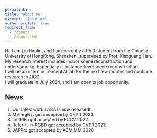 ```yaml
---
permalink: /
title: "About me"
excerpt: "About me"
author_profile: true
redirect_from: 
  - /about/
  - /about.html
---
```


Hi, I am Liu Haolin, and I am currently a Ph.D student from the Chinese University of HongKong, Shenzhen, 
supervised by Prof. Xiaoguang Han. <br>
My research interest includes indoor scene reconstruction and understanding. Espectially in instance-level
scene reconstruction. <br>
I will be an intern in Tencent AI lab for the next few months and continue research in AIGC. <br>
I will graduate in July 2024, and I am open to job opportunity.

## News
1. Our latest work LASA is now released!
2. MVImgNet got accepted by CVPR 2023. 
3. InstPIFu got accepted by ECCV 2022.
4. Refer-it-in-RGBD got accepted by CVPR 2021.
5. JAFPro got accepted by ACM MM 2020.

